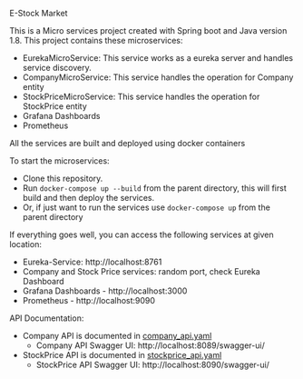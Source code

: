 E-Stock Market

This is a Micro services project created with Spring boot and Java version 1.8.
This project contains these microservices:

* EurekaMicroService: This service works as a eureka server and handles service discovery.
* CompanyMicroService: This service handles the operation for Company entity
* StockPriceMicroService: This service handles the operation for StockPrice entity
* Grafana Dashboards
* Prometheus

All the services are built and deployed using docker containers

To start the microservices:

* Clone this repository.
* Run ```docker-compose up --build``` from the parent directory, this will first build
  and then deploy the services.
* Or, if just want to run the services use ```docker-compose up``` from the parent directory

If everything goes well, you can access the following services at given location:

* Eureka-Service: http://localhost:8761
* Company and Stock Price services: random port, check Eureka Dashboard
* Grafana Dashboards - http://localhost:3000
* Prometheus - http://localhost:9090

API Documentation:

* Company API is documented in [company_api.yaml](https://github.com/akhilgandhi/EStockMarketCaseStudy/blob/main/company_api.yaml)
    - Company API Swagger UI: http://localhost:8089/swagger-ui/
* StockPrice API is documented in [stockprice_api.yaml](https://github.com/akhilgandhi/EStockMarketCaseStudy/blob/main/stockprice_api.yaml)
    - StockPrice API Swagger UI: http://localhost:8090/swagger-ui/